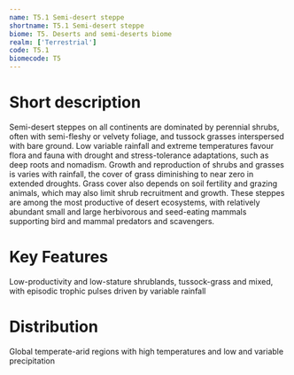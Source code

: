 ```yaml
---
name: T5.1 Semi-desert steppe
shortname: T5.1 Semi-desert steppe
biome: T5. Deserts and semi-deserts biome
realm: ['Terrestrial']
code: T5.1
biomecode: T5
---
```

# Short description

Semi-desert steppes on all continents are dominated by perennial shrubs, often with semi-fleshy or velvety foliage, and tussock grasses interspersed with bare ground. Low variable rainfall and extreme temperatures favour flora and fauna with drought and stress-tolerance adaptations, such as deep roots and nomadism. Growth and reproduction of shrubs and grasses is varies with rainfall, the cover of grass diminishing to near zero in extended droughts. Grass cover also depends on soil fertility and grazing animals, which may also limit shrub recruitment and growth. These steppes are among the most productive of desert ecosystems, with relatively abundant small and large herbivorous and seed-eating mammals supporting bird and mammal predators and scavengers.

# Key Features

Low-productivity and low-stature shrublands, tussock-grass and mixed, with episodic trophic pulses driven by variable rainfall

# Distribution

Global temperate-arid regions with high temperatures and low and variable precipitation
